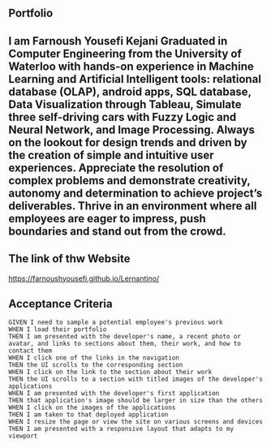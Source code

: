 ## Portfolio
## I am Farnoush Yousefi Kejani Graduated in Computer Engineering from the University of Waterloo with hands-on experience in Machine Learning and Artificial Intelligent tools: relational database (OLAP), android apps, SQL database, Data Visualization through Tableau, Simulate three self-driving cars with Fuzzy Logic and Neural Network, and Image Processing. Always on the lookout for design trends and driven by the creation of simple and intuitive user experiences. Appreciate the resolution of complex problems and demonstrate creativity, autonomy and determination to achieve project’s deliverables. Thrive in an environment where all employees are eager to impress, push boundaries and stand out from the crowd.
## The link of thw Website
 https://farnoushyousefi.github.io/Lernantino/
 
 ## Acceptance Criteria

```
GIVEN I need to sample a potential employee's previous work
WHEN I load their portfolio
THEN I am presented with the developer's name, a recent photo or avatar, and links to sections about them, their work, and how to contact them
WHEN I click one of the links in the navigation
THEN the UI scrolls to the corresponding section
WHEN I click on the link to the section about their work
THEN the UI scrolls to a section with titled images of the developer's applications
WHEN I am presented with the developer's first application
THEN that application's image should be larger in size than the others
WHEN I click on the images of the applications
THEN I am taken to that deployed application
WHEN I resize the page or view the site on various screens and devices
THEN I am presented with a responsive layout that adapts to my viewport
